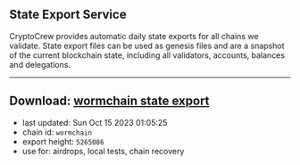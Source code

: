 ## State Export Service
CryptoCrew provides automatic daily state exports for all chains we validate. State export files can be used as genesis files and are a snapshot of the current blockchain state, including all validators, accounts, balances and delegations.

---
**Download: [wormchain state export](https://dl.ccvalidators.com/SERVICE/wormchain/wormchain_export_5265086.json)**
---

- last updated: Sun Oct 15 2023 01:05:25
- chain id: `wormchain`
- export height: `5265086`
- use for: airdrops, local tests, chain recovery

